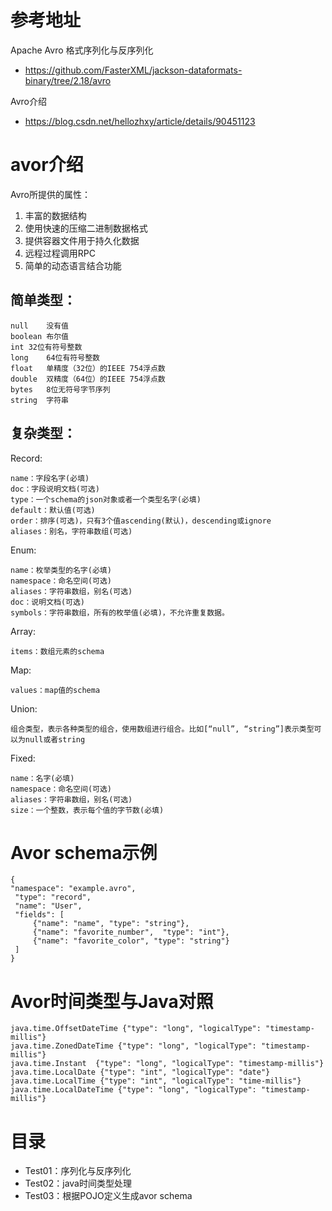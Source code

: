# 参考地址
Apache Avro 格式序列化与反序列化
- https://github.com/FasterXML/jackson-dataformats-binary/tree/2.18/avro

Avro介绍
- https://blog.csdn.net/hellozhxy/article/details/90451123

# avor介绍
Avro所提供的属性：
1. 丰富的数据结构
2. 使用快速的压缩二进制数据格式
3. 提供容器文件用于持久化数据
4. 远程过程调用RPC
5. 简单的动态语言结合功能

## 简单类型：
```
null	没有值
boolean	布尔值
int	32位有符号整数
long	64位有符号整数
float	单精度（32位）的IEEE 754浮点数
double	双精度（64位）的IEEE 754浮点数
bytes	8位无符号字节序列
string	字符串
```

## 复杂类型：
Record:
```
name：字段名字(必填)
doc：字段说明文档(可选)
type：一个schema的json对象或者一个类型名字(必填)
default：默认值(可选)
order：排序(可选)，只有3个值ascending(默认)，descending或ignore
aliases：别名，字符串数组(可选)
```
Enum: 
```
name：枚举类型的名字(必填)
namespace：命名空间(可选)
aliases：字符串数组，别名(可选)
doc：说明文档(可选)
symbols：字符串数组，所有的枚举值(必填)，不允许重复数据。
```
Array:
```
items：数组元素的schema
```
Map:
```
values：map值的schema
```
Union:
```
组合类型，表示各种类型的组合，使用数组进行组合。比如[“null”, “string”]表示类型可以为null或者string
```
Fixed:
```
name：名字(必填)
namespace：命名空间(可选)
aliases：字符串数组，别名(可选)
size：一个整数，表示每个值的字节数(必填)
```

# Avor schema示例
```
{
"namespace": "example.avro",
 "type": "record",
 "name": "User",
 "fields": [
     {"name": "name", "type": "string"},
     {"name": "favorite_number",  "type": "int"},
     {"name": "favorite_color", "type": "string"}
 ]
}
```

# Avor时间类型与Java对照
```
java.time.OffsetDateTime {"type": "long", "logicalType": "timestamp-millis"}
java.time.ZonedDateTime {"type": "long", "logicalType": "timestamp-millis"}
java.time.Instant  {"type": "long", "logicalType": "timestamp-millis"}
java.time.LocalDate {"type": "int", "logicalType": "date"}
java.time.LocalTime {"type": "int", "logicalType": "time-millis"}
java.time.LocalDateTime {"type": "long", "logicalType": "timestamp-millis"}
```

# 目录
- Test01：序列化与反序列化
- Test02：java时间类型处理
- Test03：根据POJO定义生成avor schema

